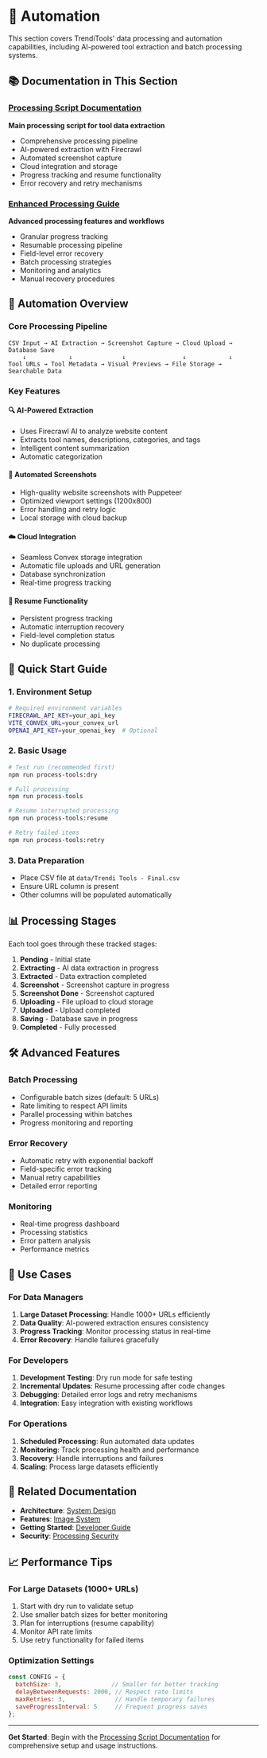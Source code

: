 # 🤖 Automation

This section covers TrendiTools' data processing and automation capabilities, including AI-powered tool extraction and batch processing systems.

## 📚 Documentation in This Section

### [Processing Script Documentation](PROCESSING_SCRIPT.md)
**Main processing script for tool data extraction**
- Comprehensive processing pipeline
- AI-powered extraction with Firecrawl
- Automated screenshot capture
- Cloud integration and storage
- Progress tracking and resume functionality
- Error recovery and retry mechanisms

### [Enhanced Processing Guide](ENHANCED-PROCESSING.md)
**Advanced processing features and workflows**
- Granular progress tracking
- Resumable processing pipeline
- Field-level error recovery
- Batch processing strategies
- Monitoring and analytics
- Manual recovery procedures

## 🎯 Automation Overview

### Core Processing Pipeline

```
CSV Input → AI Extraction → Screenshot Capture → Cloud Upload → Database Save
    ↓            ↓              ↓                ↓            ↓
Tool URLs → Tool Metadata → Visual Previews → File Storage → Searchable Data
```

### Key Features

#### 🔍 **AI-Powered Extraction**
- Uses Firecrawl AI to analyze website content
- Extracts tool names, descriptions, categories, and tags
- Intelligent content summarization
- Automatic categorization

#### 📸 **Automated Screenshots**
- High-quality website screenshots with Puppeteer
- Optimized viewport settings (1200x800)
- Error handling and retry logic
- Local storage with cloud backup

#### ☁️ **Cloud Integration**
- Seamless Convex storage integration
- Automatic file uploads and URL generation
- Database synchronization
- Real-time progress tracking

#### 🔄 **Resume Functionality**
- Persistent progress tracking
- Automatic interruption recovery
- Field-level completion status
- No duplicate processing

## 🚀 Quick Start Guide

### 1. Environment Setup
```bash
# Required environment variables
FIRECRAWL_API_KEY=your_api_key
VITE_CONVEX_URL=your_convex_url
OPENAI_API_KEY=your_openai_key  # Optional
```

### 2. Basic Usage
```bash
# Test run (recommended first)
npm run process-tools:dry

# Full processing
npm run process-tools

# Resume interrupted processing
npm run process-tools:resume

# Retry failed items
npm run process-tools:retry
```

### 3. Data Preparation
- Place CSV file at `data/Trendi Tools - Final.csv`
- Ensure URL column is present
- Other columns will be populated automatically

## 📊 Processing Stages

Each tool goes through these tracked stages:

1. **Pending** - Initial state
2. **Extracting** - AI data extraction in progress
3. **Extracted** - Data extraction completed
4. **Screenshot** - Screenshot capture in progress
5. **Screenshot Done** - Screenshot captured
6. **Uploading** - File upload to cloud storage
7. **Uploaded** - Upload completed
8. **Saving** - Database save in progress
9. **Completed** - Fully processed

## 🛠️ Advanced Features

### Batch Processing
- Configurable batch sizes (default: 5 URLs)
- Rate limiting to respect API limits
- Parallel processing within batches
- Progress monitoring and reporting

### Error Recovery
- Automatic retry with exponential backoff
- Field-specific error tracking
- Manual retry capabilities
- Detailed error reporting

### Monitoring
- Real-time progress dashboard
- Processing statistics
- Error pattern analysis
- Performance metrics

## 🎯 Use Cases

### For Data Managers
1. **Large Dataset Processing**: Handle 1000+ URLs efficiently
2. **Data Quality**: AI-powered extraction ensures consistency
3. **Progress Tracking**: Monitor processing status in real-time
4. **Error Recovery**: Handle failures gracefully

### For Developers
1. **Development Testing**: Dry run mode for safe testing
2. **Incremental Updates**: Resume processing after code changes
3. **Debugging**: Detailed error logs and retry mechanisms
4. **Integration**: Easy integration with existing workflows

### For Operations
1. **Scheduled Processing**: Run automated data updates
2. **Monitoring**: Track processing health and performance
3. **Recovery**: Handle interruptions and failures
4. **Scaling**: Process large datasets efficiently

## 🔗 Related Documentation

- **Architecture**: [System Design](../ARCHITECTURE/README.md)
- **Features**: [Image System](../FEATURES/IMAGE_SYSTEM.md)
- **Getting Started**: [Developer Guide](../GETTING_STARTED/README.md)
- **Security**: [Processing Security](../SECURITY/README.md)

## 📈 Performance Tips

### For Large Datasets (1000+ URLs)
1. Start with dry run to validate setup
2. Use smaller batch sizes for better monitoring
3. Plan for interruptions (resume capability)
4. Monitor API rate limits
5. Use retry functionality for failed items

### Optimization Settings
```javascript
const CONFIG = {
  batchSize: 3,              // Smaller for better tracking
  delayBetweenRequests: 2000, // Respect rate limits
  maxRetries: 3,              // Handle temporary failures
  saveProgressInterval: 5     // Frequent progress saves
};
```

---

**Get Started**: Begin with the [Processing Script Documentation](PROCESSING_SCRIPT.md) for comprehensive setup and usage instructions.